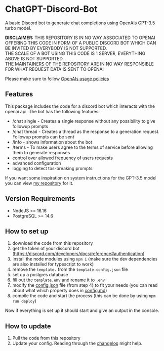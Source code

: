# ChatGPT-Discord-Bot

A basic Discord bot to generate chat completions using OpenAIs GPT-3.5 turbo model.

**DISCLAIMER:** THIS REPOSITORY IS IN NO WAY ASSOCIATED TO OPENAI  
OFFERING THIS CODE IN FORM OF A PUBLIC DISCORD BOT WHICH CAN BE INVITED BY EVERYBODY IS NOT SUPPORTED.  
THE SCALE OF A BOT USING THIS CODE IS 1 SERVER, EVERYTHING ABOVE IS NOT SUPPORTED.  
THE MAINTAINERS OF THE REPOSITORY ARE IN NO WAY RESPONSIBLE FOR WHAT REQUEST DATA IS SENT TO OPENAI  
  
Please make sure to follow [OpenAIs usage policies](https://platform.openai.com/docs/usage-policies)

## Features

This package includes the code for a discord bot which interacts with the openai api.
The bot has the following features:

- /chat single - Creates a single response without any possibility to give followup prompts
- /chat thread - Creates a thread as the response to a generation request. Followup prompts can be sent
- /info - shows information about the bot
- /terms - To make users agree to the terms of service before allowing them to generate responses
- control over allowed frequency of users requests
- advanced configuration
- logging to detect tos-breaking prompts

If you want some inspiration on system instructions for the GPT-3.5 model you can view [my repository](https://github.com/ZeldaFan0225/ChatGPT-Discord-Bot-System-Instructions) for it.  

## Version Requirements

- NodeJS >= 16.16  
- PostgreSQL >= 14.6  

## How to set up

1) download the code from this repository  
2) get the token of your discord bot (https://discord.com/developers/docs/reference#authentication)  
3) Install the node modules using `npm i` (make sure the dev dependencies are also installed for typescript to work)  
4) remove the `template.` from the `template.config.json` file  
5) set up a postgres database  
6) fill out the `template.env` and rename it to `.env`   
7) modify the [config.json](https://github.com/ZeldaFan0225/ChatGPT-Discord-Bot/blob/main/template.config.json) file (from step 4) to fit your needs (you can read about what which property does in [config.md](https://github.com/ZeldaFan0225/ChatGPT-Discord-Bot/blob/main/config.md))  
8) compile the code and start the process (this can be done by using `npm run deploy`)  
  
Now if everything is set up it should start and give an output in the console.  

## How to update

1) Pull the code from this repository
2) Update your config. Reading through the [changelog](https://github.com/ZeldaFan0225/AI_Horde_Discord/blob/main/changelog.md) might help.
